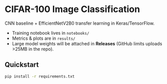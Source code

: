 # CIFAR-100 Image Classification

CNN baseline + EfficientNetV2B0 transfer learning in Keras/TensorFlow.
- Training notebook lives in `notebooks/`
- Metrics & plots are in `results/`
- Large model weights will be attached in **Releases** (GitHub limits uploads >25MB in the repo).

## Quickstart
```bash
pip install -r requirements.txt
